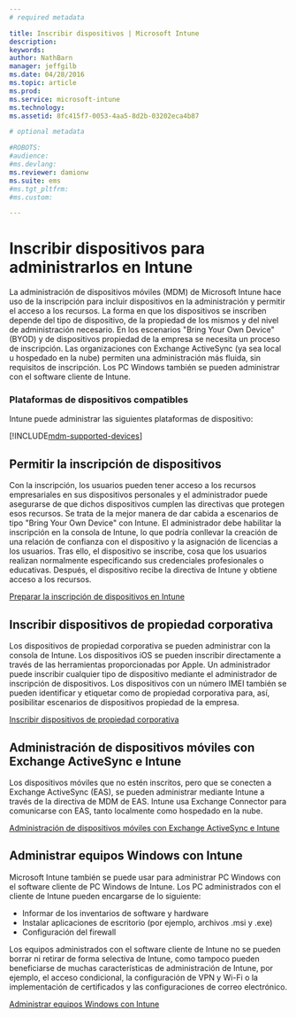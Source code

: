 ```yaml
---
# required metadata

title: Inscribir dispositivos | Microsoft Intune
description:
keywords:
author: NathBarn
manager: jeffgilb
ms.date: 04/28/2016
ms.topic: article
ms.prod:
ms.service: microsoft-intune
ms.technology:
ms.assetid: 8fc415f7-0053-4aa5-8d2b-03202eca4b87

# optional metadata

#ROBOTS:
#audience:
#ms.devlang:
ms.reviewer: damionw
ms.suite: ems
#ms.tgt_pltfrm:
#ms.custom:

---
```


# Inscribir dispositivos para administrarlos en Intune
La administración de dispositivos móviles (MDM) de Microsoft Intune hace uso de la inscripción para incluir dispositivos en la administración y permitir el acceso a los recursos. La forma en que los dispositivos se inscriben depende del tipo de dispositivo, de la propiedad de los mismos y del nivel de administración necesario. En los escenarios "Bring Your Own Device" (BYOD) y de dispositivos propiedad de la empresa se necesita un proceso de inscripción. Las organizaciones con Exchange ActiveSync (ya sea local u hospedado en la nube) permiten una administración más fluida, sin requisitos de inscripción. Los PC Windows también se pueden administrar con el software cliente de Intune.

###  Plataformas de dispositivos compatibles

Intune puede administrar las siguientes plataformas de dispositivo:

[!INCLUDE[mdm-supported-devices](../includes/mdm-supported-devices.md)]

## Permitir la inscripción de dispositivos  
 Con la inscripción, los usuarios pueden tener acceso a los recursos empresariales en sus dispositivos personales y el administrador puede asegurarse de que dichos dispositivos cumplen las directivas que protegen esos recursos. Se trata de la mejor manera de dar cabida a escenarios de tipo "Bring Your Own Device" con Intune. El administrador debe habilitar la inscripción en la consola de Intune, lo que podría conllevar la creación de una relación de confianza con el dispositivo y la asignación de licencias a los usuarios. Tras ello, el dispositivo se inscribe, cosa que los usuarios realizan normalmente especificando sus credenciales profesionales o educativas. Después, el dispositivo recibe la directiva de Intune y obtiene acceso a los recursos.

[Preparar la inscripción de dispositivos en Intune](get-ready-to-enroll-devices-in-microsoft-intune.md)

## Inscribir dispositivos de propiedad corporativa
Los dispositivos de propiedad corporativa se pueden administrar con la consola de Intune. Los dispositivos iOS se pueden inscribir directamente a través de las herramientas proporcionadas por Apple. Un administrador puede inscribir cualquier tipo de dispositivo mediante el administrador de inscripción de dispositivos. Los dispositivos con un número IMEI también se pueden identificar y etiquetar como de propiedad corporativa para, así, posibilitar escenarios de dispositivos propiedad de la empresa.

[Inscribir dispositivos de propiedad corporativa](manage-corporate-owned-devices.md)

## Administración de dispositivos móviles con Exchange ActiveSync e Intune
Los dispositivos móviles que no estén inscritos, pero que se conecten a Exchange ActiveSync (EAS), se pueden administrar mediante Intune a través de la directiva de MDM de EAS. Intune usa Exchange Connector para comunicarse con EAS, tanto localmente como hospedado en la nube.



[Administración de dispositivos móviles con Exchange ActiveSync e Intune](mobile-device-management-with-exchange-activesync-and-microsoft-intune.md)


## Administrar equipos Windows con Intune  
Microsoft Intune también se puede usar para administrar PC Windows con el software cliente de PC Windows de Intune. Los PC administrados con el cliente de Intune pueden encargarse de lo siguiente:

 - Informar de los inventarios de software y hardware
 - Instalar aplicaciones de escritorio (por ejemplo, archivos .msi y .exe)
 - Configuración del firewall

Los equipos administrados con el software cliente de Intune no se pueden borrar ni retirar de forma selectiva de Intune, como tampoco pueden beneficiarse de muchas características de administración de Intune, por ejemplo, el acceso condicional, la configuración de VPN y Wi-Fi o la implementación de certificados y las configuraciones de correo electrónico.

[Administrar equipos Windows con Intune](manage-windows-pcs-with-microsoft-intune.md)


<!--HONumber=Jun16_HO2-->


